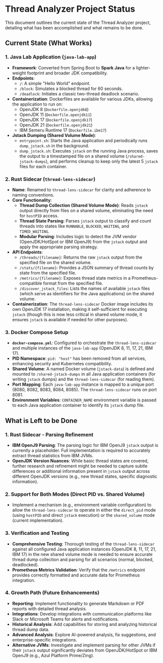 # Thread Analyzer Project Status

This document outlines the current state of the Thread Analyzer project, detailing what has been accomplished and what remains to be done.

## Current State (What Works)

### 1. Java Lab Application (`java-lab-app`)
*   **Framework**: Converted from Spring Boot to **Spark Java** for a lighter-weight footprint and broader JDK compatibility.
*   **Endpoints**:
    *   `/`: A simple "Hello World" endpoint.
    *   `/block`: Simulates a blocked thread for 60 seconds.
    *   `/deadlock`: Initiates a classic two-thread deadlock scenario.
*   **Containerization**: Dockerfiles are available for various JDKs, allowing the application to run on:
    *   OpenJDK 8 (`Dockerfile.openjdk8`)
    *   OpenJDK 11 (`Dockerfile.openjdk11`)
    *   OpenJDK 17 (`Dockerfile.openjdk17`)
    *   OpenJDK 21 (`Dockerfile.openjdk21`)
    *   IBM Semeru Runtime 17 (`Dockerfile.ibm17`)
*   **Jstack Dumping (Shared Volume Mode)**:
    *   `entrypoint.sh`: Starts the Java application and periodically runs `dump_jstack.sh` in the background.
    *   `dump_jstack.sh`: Executes `jstack` on the running Java process, saves the output to a timestamped file on a shared volume (`/shared-jstack-dumps`), and performs cleanup to keep only the latest 5 `jstack` files for each container.

### 2. Rust Sidecar (`thread-lens-sidecar`)
*   **Name**: Renamed to `thread-lens-sidecar` for clarity and adherence to naming conventions.
*   **Core Functionality**:
    *   **Thread Dump Collection (Shared Volume Mode)**: Reads `jstack` output directly from files on a shared volume, eliminating the need for `hostPID` access.
    *   **Thread State Parsing**: Parses `jstack` output to classify and count threads into states like `RUNNABLE`, `BLOCKED`, `WAITING`, and `TIMED_WAITING`.
    *   **Modular Parsing**: Includes logic to detect the JVM vendor (OpenJDK/HotSpot or IBM OpenJ9) from the `jstack` output and apply the appropriate parsing strategy.
*   **API Endpoints**:
    *   `/threads/{filename}`: Returns the raw `jstack` output from the specified file on the shared volume.
    *   `/stats/{filename}`: Provides a JSON summary of thread counts by state from the specified file.
    *   `/metrics/{filename}`: Exposes thread state metrics in a Prometheus-compatible format from the specified file.
    *   `/discover_jstack_files`: Lists the names of available `jstack` files (which serve as identifiers for the Java applications) on the shared volume.
*   **Containerization**: The `thread-lens-sidecar` Docker image includes its own OpenJDK 17 installation, making it self-sufficient for executing `jstack` (though this is now less critical in shared volume mode, it ensures `jstack` is available if needed for other purposes).

### 3. Docker Compose Setup
*   **`docker-compose.yml`**: Configured to orchestrate the `thread-lens-sidecar` and multiple instances of the `java-lab-app` (OpenJDK 8, 11, 17, 21, IBM 17).
*   **PID Namespace**: `pid: "host"` has been removed from all services, enhancing security and Kubernetes compatibility.
*   **Shared Volume**: A named Docker volume (`jstack-data`) is defined and mounted to `/shared-jstack-dumps` in all Java application containers (for writing `jstack` dumps) and the `thread-lens-sidecar` (for reading them).
*   **Port Mapping**: Each `java-lab-app` instance is mapped to a unique port (8080, 8082, 8083, 8084, 8085). The `thread-lens-sidecar` runs on port 8081.
*   **Environment Variables**: `CONTAINER_NAME` environment variable is passed to each Java application container to identify its `jstack` dump file.

## What is Left to be Done

### 1. Rust Sidecar - Parsing Refinement
*   **IBM OpenJ9 Parsing**: The parsing logic for IBM OpenJ9 `jstack` output is currently a placeholder. Full implementation is required to accurately extract thread statistics from IBM JVMs.
*   **OpenJDK Version Nuances**: While basic thread states are covered, further research and refinement might be needed to capture subtle differences or additional information present in `jstack` output across different OpenJDK versions (e.g., new thread states, specific diagnostic information).

### 2. Support for Both Modes (Direct PID vs. Shared Volume)
*   Implement a mechanism (e.g., environment variable configuration) to allow the `thread-lens-sidecar` to operate in either the `direct_pid` mode (using `hostPID` and direct `jstack` execution) or the `shared_volume` mode (current implementation).

### 3. Verification and Testing
*   **Comprehensive Testing**: Thorough testing of the `thread-lens-sidecar` against all configured Java application instances (OpenJDK 8, 11, 17, 21, IBM 17) in the new shared volume mode is needed to ensure accurate thread dump collection and parsing for all scenarios (normal, blocked, deadlocked).
*   **Prometheus Metrics Validation**: Verify that the `/metrics` endpoint provides correctly formatted and accurate data for Prometheus integration.

### 4. Growth Path (Future Enhancements)
*   **Reporting**: Implement functionality to generate Markdown or PDF reports with detailed thread analysis.
*   **Integrations**: Develop integrations with communication platforms like Slack or Microsoft Teams for alerts and notifications.
*   **Historical Analysis**: Add capabilities for storing and analyzing historical thread dump data.
*   **Advanced Analysis**: Explore AI-powered analysis, fix suggestions, and enterprise-specific integrations.
*   **Alternative JVMs**: Investigate and implement parsing for other JVMs if their `jstack` output significantly deviates from OpenJDK/HotSpot or IBM OpenJ9 (e.g., Azul Platform Prime/Zing).